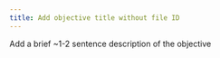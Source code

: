 ```yaml
---
title: Add objective title without file ID
---
```


Add a brief ~1-2 sentence description of the objective
